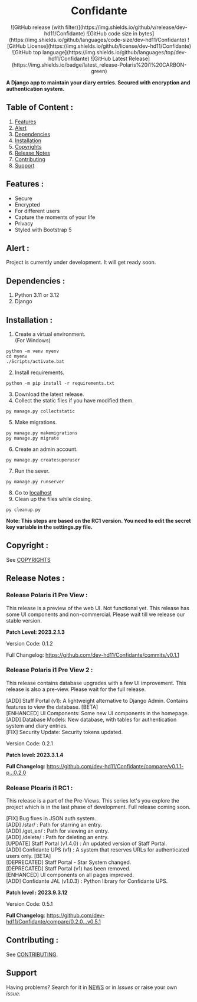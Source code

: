 <div align = "center">
<h1> Confidante </h1>
</div>
<div align = "center">
![GitHub release (with filter)](https://img.shields.io/github/v/release/dev-hd11/Confidante)
![GitHub code size in bytes](https://img.shields.io/github/languages/code-size/dev-hd11/Confidante)
![GitHub License](https://img.shields.io/github/license/dev-hd11/Confidante)
![GitHub top language](https://img.shields.io/github/languages/top/dev-hd11/Confidante)
![GitHub Latest Release](https://img.shields.io/badge/latest_release-Polaris%20i1%20CARBON-green)
</div>

**A Django app to maintain your diary entries. Secured with encryption and authentication system.**

## Table of Content :
1. [Features](#features-)
2. [Alert](#alert-)
3. [Dependencies](#dependencies-)
4. [Installation](#installation-)
5. [Copyrights](#copyrights-)
6. [Release Notes](#release-notes-)
7. [Contributing](#contributing-)
8. [Support](#support-)

## Features :
- Secure
- Encrypted
- For different users
- Capture the moments of your life
- Privacy
- Styled with Bootstrap 5

## Alert :
Project is currently under development. It will get ready soon.

## Dependencies :
1. Python 3.11 or 3.12
2. Django

## Installation :
1. Create a virtual environment.<br>(For Windows)
```shell
python -m venv myenv
cd myenv
./Scripts/activate.bat
``` 

2. Install requirements.<br>
```shell
python -m pip install -r requirements.txt

```

3. Download the latest release.
4. Collect the static files if you have modified them.
```shell
py manage.py collectstatic
```
5. Make migrations.
```shell
py manage.py makemigrations
py manage.py migrate
```
6. Create an admin account.
```shell
py manage.py createsuperuser
```
7. Run the sever.
```shell
py manage.py runserver
```
8. Go to [localhost](127.0.0.1:8000)
9. Clean up the files while closing.
```shell
py cleanup.py
```

**Note: This steps are based on the RC1 version. You need to edit the secret key variable in the settings.py file.**

## Copyright :
See [COPYRIGHTS](./COPYRIGHTS.md)

## Release Notes :

### Release Polaris i1 Pre View :
This release is a preview of the web UI. Not functional yet. This release has some UI components and non-commercial. Please wait till we release our stable version.

**Patch Level: 2023.2.1.3**

Version Code: 0.1.2

Full Changelog: https://github.com/dev-hd11/Confidante/commits/v0.1.1

### Release Polaris i1 Pre View 2 :
This release contains database upgrades with a few UI improvement. This release is also a pre-view. Please wait for the full release.

[ADD] Staff Portal (v1): A lightweight alternative to Django Admin. Contains features to view the database. [BETA] <br>
[ENHANCED] UI Components: Some new UI components in the homepage.<br>
[ADD] Database Models: New database, with tables for authentication system and diary entries.<br>
[FIX] Security Update: Security tokens updated.<br>

Version Code: 0.2.1

 **Patch level: 2023.3.1.4**

**Full Changelog**: https://github.com/dev-hd11/Confidante/compare/v0.1.1-p...0.2.0

### Release Ploaris i1 RC1 :
This release is a part of the Pre-Views. This series let's you explore the project which is in the last phase of development. Full release coming soon.

[FIX] Bug fixes in JSON auth system.<br>
[ADD] /star/ : Path for starring an entry.<br>
[ADD] /get_en/ : Path for viewing an entry.<br>
[ADD] /delete/ : Path for deleting an entry.<br>
[UPDATE] Staff Portal (v1.4.0) : An updated version of Staff Portal.<br>
[ADD] Confidante UPS (v1) : A system that reserves URLs for authenticated users only. [BETA]<br>
[DEPRECATED] Staff Portal - Star System changed. <br>
[DEPRECATED] Staff Portal (v1) has been removed.<br>
[ENHANCED] UI components on all pages improved.<br>
[ADD] Confidante JAL (v1.0.3) : Python library for Confidante UPS. <br>

**Patch level : 2023.9.3.12**

Version Code: 0.5.1

**Full Changelog**: https://github.com/dev-hd11/Confidante/compare/0.2.0...v0.5.1

## Contributing :
See [CONTRIBUTING](./CONTRIBUTING.md).

## Support
Having problems? Search for it in [NEWS](./NEWS.md) or in *Issues* or raise your own *issue*.
